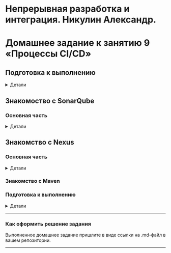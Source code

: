 # Непрерывная разработка и интеграция. Никулин Александр. 
# Домашнее задание к занятию 9 «Процессы CI/CD»

## Подготовка к выполнению

<details>
  <summary>Детали</summary>

  1. Создайте два VM в Yandex Cloud с параметрами: 2CPU 4RAM Centos7 (остальное по минимальным требованиям).
      - ![alt text](imgs/image100.png)
  2. Пропишите в [inventory](./infrastructure/inventory/cicd/hosts.yml) [playbook](./infrastructure/site.yml) созданные хосты.
      - ![alt text](imgs/image99.png)
  3. Добавьте в [files](./infrastructure/files/) файл со своим публичным ключом (id_rsa.pub). Если ключ называется иначе — найдите таску в плейбуке, которая использует id_rsa.pub имя, и исправьте на своё.
      - ![alt text](imgs/image97.png)
  4. Запустите playbook, ожидайте успешного завершения.
      - пришлось править так же реcentosBase repo на vault и накатывать 12й постгрю
      - ![alt text](imgs/image96.png)
  5. Проверьте готовность SonarQube через [браузер](http://localhost:9000).
      - ![alt text](imgs/image94.png)
  6. Зайдите под admin\admin, поменяйте пароль на свой.
      - ![alt text](imgs/image95.png)
  7.  Проверьте готовность Nexus через [бразуер](http://localhost:8081).
      - ![alt text](imgs/image93.png)
  8. Подключитесь под admin\admin123, поменяйте пароль, сохраните анонимный доступ.
      - ![alt text](imgs/image92.png)

</details>

## Знакомоство с SonarQube

### Основная часть

<details>
  <summary>Детали</summary>

  1. Создайте новый проект, название произвольное.
      - ![alt text](imgs/image91.png)
  2. Скачайте пакет sonar-scanner, который вам предлагает скачать SonarQube.
      - ![alt text](imgs/image90.png)
      - ![alt text](imgs/image89.png)
  3. Сделайте так, чтобы binary был доступен через вызов в shell (или поменяйте переменную PATH, или любой другой, удобный вам способ).
      - ![alt text](imgs/image88.png)
  4. Проверьте `sonar-scanner --version`.
      - ![alt text](imgs/image88.png)
  5. Запустите анализатор против кода из директории [example](./example) с дополнительным ключом `-Dsonar.coverage.exclusions=fail.py`.
      - ![alt text](imgs/image87.png)
      - ![alt text](imgs/image86.png)
  6. Посмотрите результат в интерфейсе.
      - ![alt text](imgs/image85.png)
  7. Исправьте ошибки, которые он выявил, включая warnings.
      - 
  8. Запустите анализатор повторно — проверьте, что QG пройдены успешно.
  9. Сделайте скриншот успешного прохождения анализа, приложите к решению ДЗ.

</details>

## Знакомство с Nexus

### Основная часть

<details>
  <summary>Детали</summary>

  1. В репозиторий `maven-public` загрузите артефакт с GAV-параметрами:

  *    groupId: netology;
  *    artifactId: java;
  *    version: 8_282;
  *    classifier: distrib;
  *    type: tar.gz.
    
  2. В него же загрузите такой же артефакт, но с version: 8_102.
  3. Проверьте, что все файлы загрузились успешно.
  4. В ответе пришлите файл `maven-metadata.xml` для этого артефекта.

</details>

### Знакомство с Maven

### Подготовка к выполнению

<details>
  <summary>Детали</summary>
  1. Скачайте дистрибутив с [maven](https://maven.apache.org/download.cgi).
  2. Разархивируйте, сделайте так, чтобы binary был доступен через вызов в shell (или поменяйте переменную PATH, или любой другой, удобный вам способ).
  3. Удалите из `apache-maven-<version>/conf/settings.xml` упоминание о правиле, отвергающем HTTP- соединение — раздел mirrors —> id: my-repository-http-unblocker.
  4. Проверьте `mvn --version`.
  5. Заберите директорию [mvn](./mvn) с pom.

  ### Основная часть

  1. Поменяйте в `pom.xml` блок с зависимостями под ваш артефакт из первого пункта задания для Nexus (java с версией 8_282).
  2. Запустите команду `mvn package` в директории с `pom.xml`, ожидайте успешного окончания.
  3. Проверьте директорию `~/.m2/repository/`, найдите ваш артефакт.
  4. В ответе пришлите исправленный файл `pom.xml`.

</details>

---

### Как оформить решение задания

Выполненное домашнее задание пришлите в виде ссылки на .md-файл в вашем репозитории.

---
